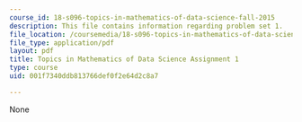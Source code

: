 ```yaml
---
course_id: 18-s096-topics-in-mathematics-of-data-science-fall-2015
description: This file contains information regarding problem set 1.
file_location: /coursemedia/18-s096-topics-in-mathematics-of-data-science-fall-2015/001f7340ddb813766def0f2e64d2c8a7_MIT18_S096F15_Homework_1.pdf
file_type: application/pdf
layout: pdf
title: Topics in Mathematics of Data Science Assignment 1
type: course
uid: 001f7340ddb813766def0f2e64d2c8a7

---
```

None